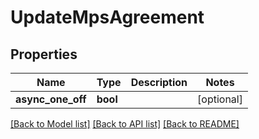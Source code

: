 # UpdateMpsAgreement

## Properties
Name | Type | Description | Notes
------------ | ------------- | ------------- | -------------
**async_one_off** | **bool** |  | [optional] 

[[Back to Model list]](../README.md#documentation-for-models) [[Back to API list]](../README.md#documentation-for-api-endpoints) [[Back to README]](../README.md)


